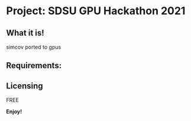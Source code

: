 # Project: SDSU GPU Hackathon 2021


## What it is!
simcov ported to gpus

## Requirements:


## Licensing
FREE



**Enjoy!**
